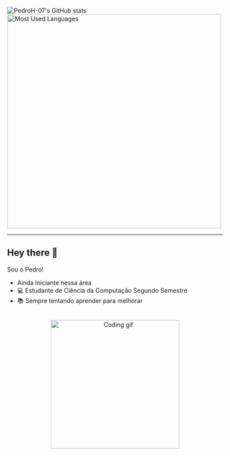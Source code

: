 <p>
  <img src="https://github-readme-stats.vercel.app/api?username=PedroH-07&theme=great-gatsby&show_icons=true" alt="PedroH-07's GitHub stats">
  <img src="https://github-readme-stats.vercel.app/api/top-langs/?username=PedroH-07&show_icons=true&layout=compact&theme=great-gatsby" alt="Most Used Languages" width="500px">
</p>

---

## Hey there 👋

Sou o Pedro!  

- Ainda Iniciante nessa área 
- 💻 Estudante de Ciência da Computação Segundo Semestre
- 📚 Sempre tentando aprender para melhorar

<br/>

<div align="center">
  <img src="https://media.giphy.com/media/qgQUggAC3Pfv687qPC/giphy.gif" width="300" alt="Coding gif"/>
</div>
